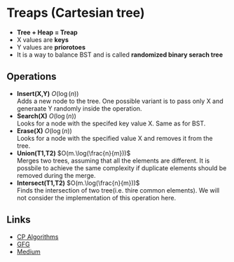 # Treaps (Cartesian tree)
- **Tree + Heap = Treap**  
- X values are **keys**
- Y values are **priorotoes**
- It is a way to balance BST and is called **randomized binary serach tree**

## Operations
- **Insert(X,Y)** $O(\log(n))$  
Adds a new node to the tree. One possible variant is to pass only X and generaate Y randomly inside the operation.
- **Search(X)** $O(\log(n))$  
Looks for a node with the specifed key value X. Same as for BST.
- **Erase(X)** $O(\log(n))$  
Looks for a node with the specified value X and removes it from the tree.
- **Union(T1,T2)** $O(m.\log(\frac{n}{m}))$  
Merges two trees, assuming that all the elements are different. It is possbile to achieve the same complexity if duplicate elements should be removed during the merge.
- **Intersect(T1,T2)** $O(m.\log(\frac{n}{m}))$  
Finds the intersection of two tree(i.e. thire common elements). We will not consider the implementation of this operation here. 


## Links
- [CP Algorithms](https://cp-algorithms.com/data_structures/treap.html)
- [GFG](https://www.geeksforgeeks.org/treap-set-2-implementation-of-search-insert-and-delete/)
- [Medium](https://medium.com/carpanese/a-visual-introduction-to-treap-data-structure-part-1-6196d6cc12ee)